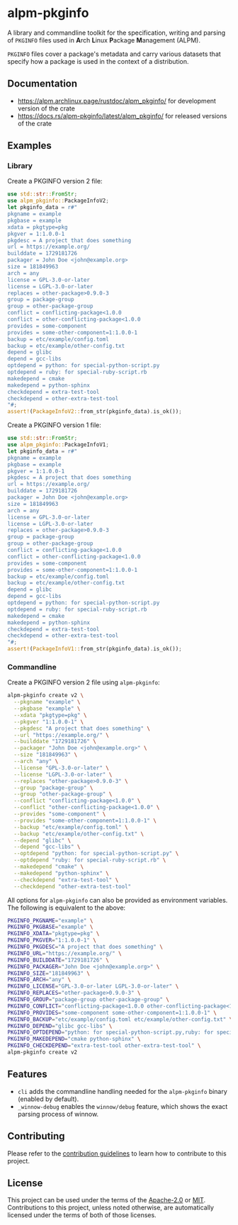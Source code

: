 # alpm-pkginfo

A library and commandline toolkit for the specification, writing and parsing of `PKGINFO` files used in **A**rch **L**inux **P**ackage **M**anagement (ALPM).

`PKGINFO` files cover a package's metadata and carry various datasets that specify how a package is used in the context of a distribution.

## Documentation

- <https://alpm.archlinux.page/rustdoc/alpm_pkginfo/> for development version of the crate
- <https://docs.rs/alpm-pkginfo/latest/alpm_pkginfo/> for released versions of the crate

## Examples

### Library

Create a PKGINFO version 2 file:

```rust
use std::str::FromStr;
use alpm_pkginfo::PackageInfoV2;
let pkginfo_data = r#"
pkgname = example
pkgbase = example
xdata = pkgtype=pkg
pkgver = 1:1.0.0-1
pkgdesc = A project that does something
url = https://example.org/
builddate = 1729181726
packager = John Doe <john@example.org>
size = 181849963
arch = any
license = GPL-3.0-or-later
license = LGPL-3.0-or-later
replaces = other-package>0.9.0-3
group = package-group
group = other-package-group
conflict = conflicting-package<1.0.0
conflict = other-conflicting-package<1.0.0
provides = some-component
provides = some-other-component=1:1.0.0-1
backup = etc/example/config.toml
backup = etc/example/other-config.txt
depend = glibc
depend = gcc-libs
optdepend = python: for special-python-script.py
optdepend = ruby: for special-ruby-script.rb
makedepend = cmake
makedepend = python-sphinx
checkdepend = extra-test-tool
checkdepend = other-extra-test-tool
"#;
assert!(PackageInfoV2::from_str(pkginfo_data).is_ok());
```

Create a PKGINFO version 1 file:

```rust
use std::str::FromStr;
use alpm_pkginfo::PackageInfoV1;
let pkginfo_data = r#"
pkgname = example
pkgbase = example
pkgver = 1:1.0.0-1
pkgdesc = A project that does something
url = https://example.org/
builddate = 1729181726
packager = John Doe <john@example.org>
size = 181849963
arch = any
license = GPL-3.0-or-later
license = LGPL-3.0-or-later
replaces = other-package>0.9.0-3
group = package-group
group = other-package-group
conflict = conflicting-package<1.0.0
conflict = other-conflicting-package<1.0.0
provides = some-component
provides = some-other-component=1:1.0.0-1
backup = etc/example/config.toml
backup = etc/example/other-config.txt
depend = glibc
depend = gcc-libs
optdepend = python: for special-python-script.py
optdepend = ruby: for special-ruby-script.rb
makedepend = cmake
makedepend = python-sphinx
checkdepend = extra-test-tool
checkdepend = other-extra-test-tool
"#;
assert!(PackageInfoV1::from_str(pkginfo_data).is_ok());
```

### Commandline

Create a PKGINFO version 2 file using `alpm-pkginfo`:

<!--
```bash
# use a custom, temporary directory for all generated files
test_tmpdir="$(mktemp --directory --suffix '.pkginfo-test')"
# set a custom, temporary output file location
PKGINFO_OUTPUT_FILE="$(mktemp --tmpdir="$test_tmpdir" --suffix '-PKGINFO' --dry-run)"
export PKGINFO_OUTPUT_FILE
```
-->

```bash
alpm-pkginfo create v2 \
  --pkgname "example" \
  --pkgbase "example" \
  --xdata "pkgtype=pkg" \
  --pkgver "1:1.0.0-1" \
  --pkgdesc "A project that does something" \
  --url "https://example.org/" \
  --builddate "1729181726" \
  --packager "John Doe <john@example.org>" \
  --size "181849963" \
  --arch "any" \
  --license "GPL-3.0-or-later" \
  --license "LGPL-3.0-or-later" \
  --replaces "other-package>0.9.0-3" \
  --group "package-group" \
  --group "other-package-group" \
  --conflict "conflicting-package<1.0.0" \
  --conflict "other-conflicting-package<1.0.0" \
  --provides "some-component" \
  --provides "some-other-component=1:1.0.0-1" \
  --backup "etc/example/config.toml" \
  --backup "etc/example/other-config.txt" \
  --depend "glibc" \
  --depend "gcc-libs" \
  --optdepend "python: for special-python-script.py" \
  --optdepend "ruby: for special-ruby-script.rb" \
  --makedepend "cmake" \
  --makedepend "python-sphinx" \
  --checkdepend "extra-test-tool" \
  --checkdepend "other-extra-test-tool"
```

<!--

Asserts the contents of .PKGINFO that is created above:

```bash
# set a custom, temporary file location for the expected output
PKGINFO_OUTPUT_FILE_EXPECTED="$(mktemp --tmpdir="$test_tmpdir" --suffix '-PKGINFO.expected' --dry-run)"

cat > "$PKGINFO_OUTPUT_FILE_EXPECTED" <<EOF
pkgname = example
pkgbase = example
xdata = pkgtype=pkg
pkgver = 1:1.0.0-1
pkgdesc = A project that does something
url = https://example.org/
builddate = 1729181726
packager = John Doe <john@example.org>
size = 181849963
arch = any
license = GPL-3.0-or-later
license = LGPL-3.0-or-later
replaces = other-package>0.9.0-3
group = package-group
group = other-package-group
conflict = conflicting-package<1.0.0
conflict = other-conflicting-package<1.0.0
provides = some-component
provides = some-other-component=1:1.0.0-1
backup = etc/example/config.toml
backup = etc/example/other-config.txt
depend = glibc
depend = gcc-libs
optdepend = python: for special-python-script.py
optdepend = ruby: for special-ruby-script.rb
makedepend = cmake
makedepend = python-sphinx
checkdepend = extra-test-tool
checkdepend = other-extra-test-tool
EOF

diff --ignore-trailing-space "$PKGINFO_OUTPUT_FILE" "$PKGINFO_OUTPUT_FILE_EXPECTED"
```
-->

All options for `alpm-pkginfo` can also be provided as environment variables. The following is equivalent to the above:

```bash
PKGINFO_PKGNAME="example" \
PKGINFO_PKGBASE="example" \
PKGINFO_XDATA="pkgtype=pkg" \
PKGINFO_PKGVER="1:1.0.0-1" \
PKGINFO_PKGDESC="A project that does something" \
PKGINFO_URL="https://example.org/" \
PKGINFO_BUILDDATE="1729181726" \
PKGINFO_PACKAGER="John Doe <john@example.org>" \
PKGINFO_SIZE="181849963" \
PKGINFO_ARCH="any" \
PKGINFO_LICENSE="GPL-3.0-or-later LGPL-3.0-or-later" \
PKGINFO_REPLACES="other-package>0.9.0-3" \
PKGINFO_GROUP="package-group other-package-group" \
PKGINFO_CONFLICT="conflicting-package<1.0.0 other-conflicting-package<1.0.0" \
PKGINFO_PROVIDES="some-component some-other-component=1:1.0.0-1" \
PKGINFO_BACKUP="etc/example/config.toml etc/example/other-config.txt" \
PKGINFO_DEPEND="glibc gcc-libs" \
PKGINFO_OPTDEPEND="python: for special-python-script.py,ruby: for special-ruby-script.rb" \
PKGINFO_MAKEDEPEND="cmake python-sphinx" \
PKGINFO_CHECKDEPEND="extra-test-tool other-extra-test-tool" \
alpm-pkginfo create v2
```

<!--

Asserts the contents of .PKGINFO that is created above:

```bash
cat > "$PKGINFO_OUTPUT_FILE_EXPECTED" <<EOF
pkgname = example
pkgbase = example
xdata = pkgtype=pkg
pkgver = 1:1.0.0-1
pkgdesc = A project that does something
url = https://example.org/
builddate = 1729181726
packager = John Doe <john@example.org>
size = 181849963
arch = any
license = GPL-3.0-or-later
license = LGPL-3.0-or-later
replaces = other-package>0.9.0-3
group = package-group
group = other-package-group
conflict = conflicting-package<1.0.0
conflict = other-conflicting-package<1.0.0
provides = some-component
provides = some-other-component=1:1.0.0-1
backup = etc/example/config.toml
backup = etc/example/other-config.txt
depend = glibc
depend = gcc-libs
optdepend = python: for special-python-script.py
optdepend = ruby: for special-ruby-script.rb
makedepend = cmake
makedepend = python-sphinx
checkdepend = extra-test-tool
checkdepend = other-extra-test-tool
EOF

diff --ignore-trailing-space "$PKGINFO_OUTPUT_FILE" "$PKGINFO_OUTPUT_FILE_EXPECTED"
rm -r -- "$test_tmpdir"
```
-->

## Features

- `cli` adds the commandline handling needed for the `alpm-pkginfo` binary (enabled by default).
- `_winnow-debug` enables the `winnow/debug` feature, which shows the exact parsing process of winnow.

## Contributing

Please refer to the [contribution guidelines] to learn how to contribute to this project.

## License

This project can be used under the terms of the [Apache-2.0] or [MIT].
Contributions to this project, unless noted otherwise, are automatically licensed under the terms of both of those licenses.

[contribution guidelines]: ../CONTRIBUTING.md
[Apache-2.0]: ../LICENSES/Apache-2.0.txt
[MIT]: ../LICENSES/MIT.txt

